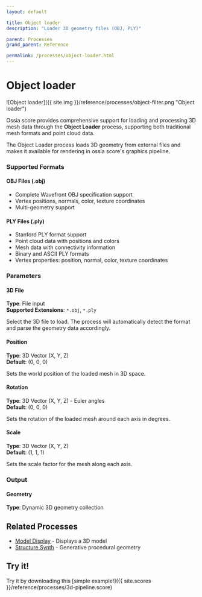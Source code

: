 ```yaml
---
layout: default

title: Object loader
description: "Loader 3D geometry files (OBJ, PLY)"

parent: Processes
grand_parent: Reference

permalink: /processes/object-loader.html
---
```


# Object loader

![Object loader]({{ site.img }}/reference/processes/object-filter.png "Object loader")

Ossia score provides comprehensive support for loading and processing 3D mesh data through the **Object Loader** process, supporting both traditional mesh formats and point cloud data.

The Object Loader process loads 3D geometry from external files and makes it available for rendering in ossia score's graphics pipeline.

### Supported Formats

#### OBJ Files (.obj)
- Complete Wavefront OBJ specification support
- Vertex positions, normals, color, texture coordinates
- Multi-geometry support

#### PLY Files (.ply)
- Stanford PLY format support
- Point cloud data with positions and colors
- Mesh data with connectivity information
- Binary and ASCII PLY formats
- Vertex properties: position, normal, color, texture coordinates

### Parameters

#### 3D File
**Type**: File input  
**Supported Extensions**: `*.obj`, `*.ply`

Select the 3D file to load. The process will automatically detect the format and parse the geometry data accordingly.

#### Position
**Type**: 3D Vector (X, Y, Z)  
**Default**: (0, 0, 0)

Sets the world position of the loaded mesh in 3D space.

#### Rotation
**Type**: 3D Vector (X, Y, Z) - Euler angles  
**Default**: (0, 0, 0)

Sets the rotation of the loaded mesh around each axis in degrees.

#### Scale
**Type**: 3D Vector (X, Y, Z)  
**Default**: (1, 1, 1)

Sets the scale factor for the mesh along each axis.

### Output

#### Geometry
**Type**: Dynamic 3D geometry collection  


## Related Processes

- [Model Display](/processes/model-display.html) - Displays a 3D model
- [Structure Synth](/processes/structure-synth.html) - Generative procedural geometry

## Try it!

Try it by downloading this [simple example!]({{ site.scores }}/reference/processes/3d-pipeline.score)